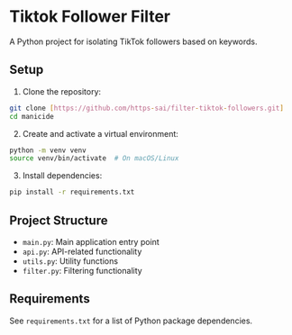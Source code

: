 # Tiktok Follower Filter

A Python project for isolating TikTok followers based on keywords.

## Setup

1. Clone the repository:

```bash
git clone [https://github.com/https-sai/filter-tiktok-followers.git]
cd manicide
```

2. Create and activate a virtual environment:

```bash
python -m venv venv
source venv/bin/activate  # On macOS/Linux
```

3. Install dependencies:

```bash
pip install -r requirements.txt
```

## Project Structure

- `main.py`: Main application entry point
- `api.py`: API-related functionality
- `utils.py`: Utility functions
- `filter.py`: Filtering functionality

## Requirements

See `requirements.txt` for a list of Python package dependencies.
